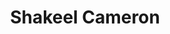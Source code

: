 ---
layout: people
title: Shakeel Cameron
image:
role: Treasurer
degree:
index: 5
linkedin-url:
status: current_executive
year: 2020
---
